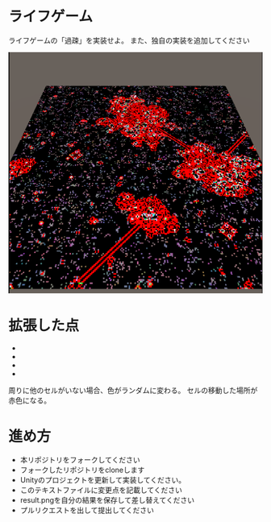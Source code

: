 # ライフゲーム

ライフゲームの「過疎」を実装せよ。
また、独自の実装を追加してください

![結果画像](result2.png)

# 拡張した点

-
-
-
-
周りに他のセルがいない場合、色がランダムに変わる。
セルの移動した場所が赤色になる。
# 進め方

- 本リポジトリをフォークしてください
- フォークしたリポジトリをcloneします
- Unityのプロジェクトを更新して実装してください。
- このテキストファイルに変更点を記載してください
- result.pngを自分の結果を保存して差し替えてください
- プルリクエストを出して提出してください
